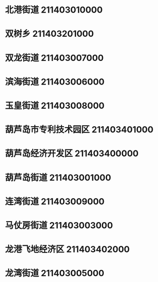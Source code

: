 # 北港街道 211403010000
# 双树乡 211403201000
# 双龙街道 211403007000
# 滨海街道 211403006000
# 玉皇街道 211403008000
# 葫芦岛市专利技术园区 211403401000
# 葫芦岛经济开发区 211403400000
# 葫芦岛街道 211403001000
# 连湾街道 211403009000
# 马仗房街道 211403003000
# 龙港飞地经济区 211403402000
# 龙湾街道 211403005000
